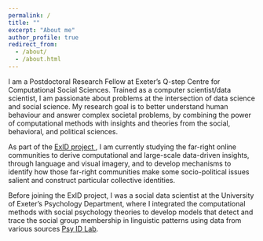 ```yaml
---
permalink: /
title: ""
excerpt: "About me"
author_profile: true
redirect_from: 
  - /about/
  - /about.html
---
```


I am a Postdoctoral Research Fellow at Exeter’s Q-step Centre for Computational Social Sciences. Trained as a computer scientist/data scientist, I am passionate about problems at the intersection of data science and social science. My research goal is to better understand human behaviour and answer complex societal problems, by combining the power of computational methods with insights and theories from the social, behavioral, and political sciences.


As part of the <a href="https://www.norface.net/project/exid/" target="_blank" rel="noopener noreferrer">ExID project </a>, I am currently studying the far-right online communities to derive computational and large-scale data-driven insights, through language and visual imagery, and to develop mechanisms to identify how those far-right communities make some socio-political issues salient and construct particular collective identities. 

Before joining the ExID project, I was a social data scientist at the University of Exeter’s Psychology Department, where I integrated the computational methods with social psychology theories to develop models that detect and trace the social group membership in linguistic patterns using data from various sources <a href="https://blogs.exeter.ac.uk/identitrack/" target="_blank" rel="noopener noreferrer">Psy ID Lab</a>.
